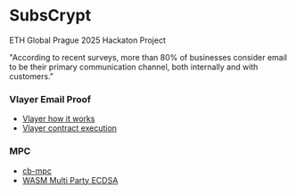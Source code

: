 # SubsCrypt
ETH Global Prague 2025 Hackaton Project

"According to recent surveys, more than 80% of businesses consider email to be their primary communication channel, both internally and with customers."


### Vlayer Email Proof
- [Vlayer how it works](https://book.vlayer.xyz/getting-started/how-it-works.html)
- [Vlayer contract execution](https://book.vlayer.xyz/getting-started/how-it-works.html#vlayer-contract-execution)


### MPC
- [cb-mpc](https://github.com/coinbase/cb-mpc)
- [WASM Multi Party ECDSA](https://github.com/CoinFabrik/wasm-multi-party-ecdsa)